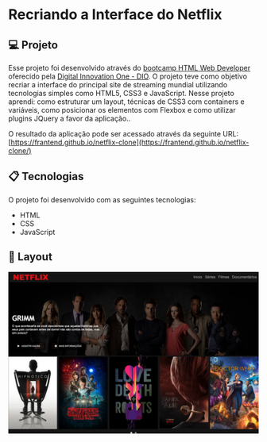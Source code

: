 
# Recriando a Interface do Netflix

## 💻 Projeto

Esse projeto foi desenvolvido através do [bootcamp HTML Web Developer](https://web.digitalinnovation.one/track/html-web-developer) oferecido pela [Digital Innovation One - DIO](https://digitalinnovation.one/). O projeto teve como objetivo recriar a interface do principal site de streaming mundial utilizando tecnologias simples como HTML5, CSS3 e JavaScript. Nesse projeto aprendi: como estruturar um layout, técnicas de CSS3 com containers e variáveis, como posicionar os elementos com Flexbox e como utilizar plugins JQuery a favor da aplicação..

O resultado da aplicação pode ser acessado através da seguinte URL: [https://frantend.github.io/netflix-clone](https://frantend.github.io/netflix-clone/)

## 📋 Tecnologias 

O projeto foi desenvolvido com as seguintes tecnologias:

- HTML
- CSS
- JavaScript

## 🎨 Layout

<img href="https://frantend.github.io/netflix-clone/" alt="layout-interface-netflix" title="layout-interface-netflix" src="img/layout-interface-netflix.png" width="800px">
